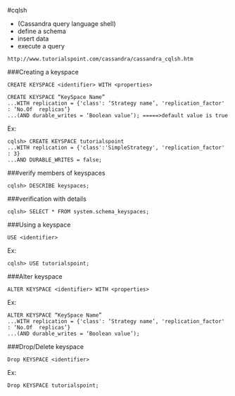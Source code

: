 #cqlsh
- (Cassandra query language shell)
- define a schema
- insert data
- execute a query

```
http://www.tutorialspoint.com/cassandra/cassandra_cqlsh.htm
```

###Creating a keyspace
```
CREATE KEYSPACE <identifier> WITH <properties>
```
```
CREATE KEYSPACE “KeySpace Name”
...WITH replication = {'class': ‘Strategy name’, 'replication_factor' : ‘No.Of  replicas’}
...(AND durable_writes = ‘Boolean value’); =====>default value is true
```
Ex:
```
cqlsh> CREATE KEYSPACE tutorialspoint
...WITH replication = {'class':'SimpleStrategy', 'replication_factor' : 3}
...AND DURABLE_WRITES = false;
```
###verify members of keyspaces
```
cqlsh> DESCRIBE keyspaces;
```
###verification with details
```
cqlsh> SELECT * FROM system.schema_keyspaces;
```
###Using a keyspace
```
USE <identifier>
```
Ex:
```
cqlsh> USE tutorialspoint;
```
###Alter keyspace
```
ALTER KEYSPACE <identifier> WITH <properties>
```
Ex:
```
ALTER KEYSPACE “KeySpace Name”
...WITH replication = {'class': ‘Strategy name’, 'replication_factor' : ‘No.Of  replicas’}
...(AND durable_writes = ‘Boolean value’);
```
###Drop/Delete keyspace
```
Drop KEYSPACE <identifier>
```
Ex:
```
Drop KEYSPACE tutorialspoint;
```
